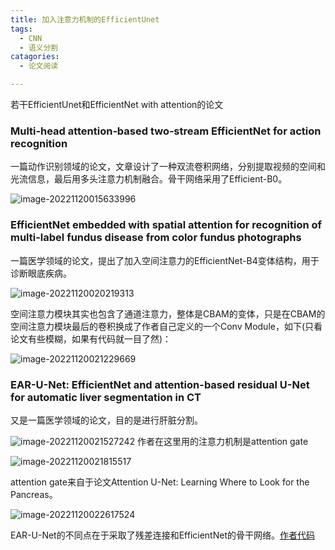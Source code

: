 ```yaml
---
title: 加入注意力机制的EfficientUnet
tags:
  - CNN
  - 语义分割
catagories:
  - 论文阅读

---
```


若干EfficientUnet和EfficientNet with attention的论文

<!--more-->

### Multi‑head attention‑based two‑stream EfficientNet for action recognition  

一篇动作识别领域的论文，文章设计了一种双流卷积网络，分别提取视频的空间和光流信息，最后用多头注意力机制融合。骨干网络采用了Efficient-B0。

![image-20221120015633996](C:/Users/User/AppData/Roaming/Typora/typora-user-images/image-20221120015633996.png)

### EfficientNet embedded with spatial attention for recognition of multi-label fundus disease from color fundus photographs

一篇医学领域的论文，提出了加入空间注意力的EfficientNet-B4变体结构，用于诊断眼底疾病。

![image-20221120020219313](C:/Users/User/AppData/Roaming/Typora/typora-user-images/image-20221120020219313.png)

空间注意力模块其实也包含了通道注意力，整体是CBAM的变体，只是在CBAM的空间注意力模块最后的卷积换成了作者自己定义的一个Conv Module，如下(只看论文有些模糊，如果有代码就一目了然)：

![image-20221120021229669](C:/Users/User/AppData/Roaming/Typora/typora-user-images/image-20221120021229669.png)

### EAR-U-Net: EfficientNet and attention-based residual U-Net for automatic liver segmentation in CT  
又是一篇医学领域的论文，目的是进行肝脏分割。

![image-20221120021527242](C:/Users/User/AppData/Roaming/Typora/typora-user-images/image-20221120021527242.png)
作者在这里用的注意力机制是attention gate

![image-20221120021815517](C:/Users/User/AppData/Roaming/Typora/typora-user-images/image-20221120021815517.png)

attention gate来自于论文Attention U-Net: Learning Where to Look for the Pancreas。

![image-20221120022617524](C:/Users/User/AppData/Roaming/Typora/typora-user-images/image-20221120022617524.png)

EAR-U-Net的不同点在于采取了残差连接和EfficientNet的骨干网络。[作者代码](https://github.com/ZhangXY-123/EAR-Unet/blob/294cce473539f50a33b13e645ae1f50d6272d752/model/EAR-Unet.py)
